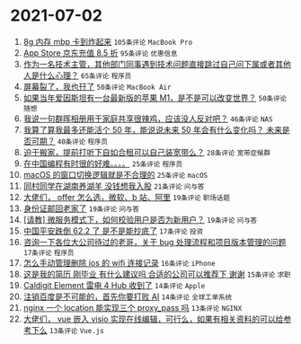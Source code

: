 # 2021-07-02

1. [8g 内存 mbp 卡到炸起来](https://www.v2ex.com/t/787036) `105条评论` `MacBook Pro`
1. [App Store 京东充值 8.5 折](https://www.v2ex.com/t/787048) `95条评论` `优惠信息`
1. [作为一名技术主管，其他部门同事遇到技术问题直接跳过自己问下属或者其他人是什么心理？](https://www.v2ex.com/t/787072) `65条评论` `程序员`
1. [屏幕裂了，我也幵了](https://www.v2ex.com/t/787042) `50条评论` `MacBook Air`
1. [如果当年爱因斯坦有一台最新版的苹果 M1，是不是可以改变世界？](https://www.v2ex.com/t/787123) `50条评论` `随想`
1. [我说一句群晖相册用于家庭共享很辣鸡，应该没人反对吧？](https://www.v2ex.com/t/787103) `46条评论` `NAS`
1. [我算了算我最多还能活个 50 年，能说说未来 50 年会有什么变化吗？ 未来是否可期？](https://www.v2ex.com/t/787066) `40条评论` `程序员`
1. [迫于搬家，提前打听下自如合租可以自己装宽带么？](https://www.v2ex.com/t/787116) `28条评论` `宽带症候群`
1. [在中国编程有时很的好难。。。。](https://www.v2ex.com/t/787163) `25条评论` `程序员`
1. [macOS 的窗口切换逻辑就是不合理的](https://www.v2ex.com/t/787124) `25条评论` `macOS`
1. [同村同学在湖南养湖羊 没钱想我入股](https://www.v2ex.com/t/787073) `21条评论` `问与答`
1. [大佬们， offer 怎么选，微软、b 站、阿里](https://www.v2ex.com/t/787201) `19条评论` `职场话题`
1. [身份证邮回老家了](https://www.v2ex.com/t/787161) `19条评论` `问与答`
1. [[请教] 微服务模式下，如何校验用户是否为新用户？](https://www.v2ex.com/t/787054) `19条评论` `问与答`
1. [中国平安跌倒 62.2 了 是不是能抄底了](https://www.v2ex.com/t/787150) `17条评论` `投资`
1. [咨询一下各位大公司待过的老哥，关于 bug 处理流程和项目版本管理的问题](https://www.v2ex.com/t/787091) `17条评论` `程序员`
1. [怎么手动管理删除 ios 的 wifi 连接记录](https://www.v2ex.com/t/787114) `16条评论` `iPhone`
1. [这是我的简历 刚毕业 有什么建议吗 合适的公司可以推荐下 谢谢](https://www.v2ex.com/t/787102) `15条评论` `求职`
1. [Caldigit Element 雷电 4 Hub 收到了](https://www.v2ex.com/t/787171) `14条评论` `Apple`
1. [注销百度是不可能的，首先你要打败 AI](https://www.v2ex.com/t/787097) `14条评论` `全球工单系统`
1. [nginx 一个 location 能实现三个 proxy_pass 吗](https://www.v2ex.com/t/787101) `13条评论` `NGINX`
1. [大佬们， vue 嵌入 visio 实现在线编辑，可行么，如果有相关资料的可以给参考下么](https://www.v2ex.com/t/787100) `13条评论` `Vue.js`
